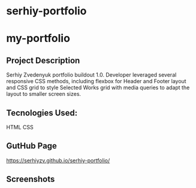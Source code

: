 # serhiy-portfolio

# my-portfolio


## Project Description

Serhiy Zvedenyuk portfolio buildout 1.0. Developer leveraged several responsive CSS methods, including flexbox for Header and Footer layout and CSS grid to style Selected Works grid with media queries to adapt the layout to smaller screen sizes. 

## Tecnologies Used:

HTML
CSS

## GutHub Page

https://serhiyzv.github.io/serhiy-portfolio/

## Screenshots